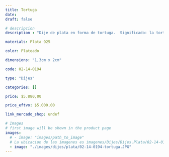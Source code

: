 ```yaml
---
title: Tortuga
date: 
draft: false

# descripcion
description : "Dije de plata en forma de tortuga.  Significado: la tortuga es un símbolo de salud y longevidad."

materials: Plata 925

color: Plateado

dimensions: "1,3cm x 2cm"

code: 02-14-0194

type: "Dijes"

categories: []

price: $5.880,00

price_eftvo: $5.000,00

link_mercado_shop: undef

# Images
# first image will be shown in the product page
images:
  # - image: "images/path_to_image"
  # La ubicacion de las imagenes es imagenes/Dijes/Dijes.Plata/02-14-0194-tortuga
  - image: "./images/dijes/plata/02-14-0194-tortuga.JPG"
---
```

